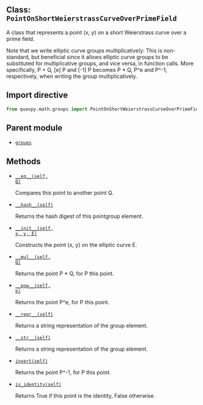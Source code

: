 ## Class: <code>PointOnShortWeierstrassCurveOverPrimeField</code>
A class that represents a point (x, y) on a short Weierstrass curve over a prime field.

Note that we write elliptic curve groups multiplicatively: This is non-standard, but beneficial since it allows elliptic curve groups to be substituted for multiplicative groups, and vice versa, in function calls. More specifically, P + Q, [e] P and [-1] P becomes P * Q, P^e and P^-1, respectively, when writing the group multiplicatively.

## Import directive
```python
from quaspy.math.groups import PointOnShortWeierstrassCurveOverPrimeField
```

## Parent module
- [<code>groups</code>](README.md)

## Methods
- [<code>\_\_eq\_\_(self, Q)</code>](PointOnShortWeierstrassCurveOverPrimeField/__eq__.md)

  Compares this point to another point Q.

- [<code>\_\_hash\_\_(self)</code>](PointOnShortWeierstrassCurveOverPrimeField/__hash__.md)

  Returns the hash digest of this pointgroup element.

- [<code>\_\_init\_\_(self, x, y, E)</code>](PointOnShortWeierstrassCurveOverPrimeField/__init__.md)

  Constructs the point (x, y) on the elliptic curve E.

- [<code>\_\_mul\_\_(self, Q)</code>](PointOnShortWeierstrassCurveOverPrimeField/__mul__.md)

  Returns the point P * Q, for P this point.

- [<code>\_\_pow\_\_(self, e)</code>](PointOnShortWeierstrassCurveOverPrimeField/__pow__.md)

  Returns the point P^e, for P this point.

- [<code>\_\_repr\_\_(self)</code>](PointOnShortWeierstrassCurveOverPrimeField/__repr__.md)

  Returns a string representation of the group element.

- [<code>\_\_str\_\_(self)</code>](PointOnShortWeierstrassCurveOverPrimeField/__str__.md)

  Returns a string representation of the group element.

- [<code>invert(self)</code>](PointOnShortWeierstrassCurveOverPrimeField/invert.md)

  Returns the point P^-1, for P this point.

- [<code>is_identity(self)</code>](PointOnShortWeierstrassCurveOverPrimeField/is_identity.md)

  Returns True if this point is the identity, False otherwise.

